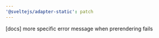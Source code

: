 ```yaml
---
'@sveltejs/adapter-static': patch
---
```


[docs] more specific error message when prerendering fails
